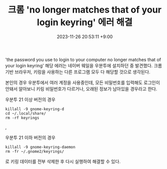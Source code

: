 ﻿---
title: 크롬 'no longer matches that of your login keyring' 에러 해결
date: 2023-11-26 20:53:11 +9:00
categories: [Linux, Ubuntu]
tags: [ubuntu, chrome, whale, keyring, gnome]
---

'the password you use to login to your computer no longer matches that of your login keyring'
해당 에러는 네이버 웨일을 우분투에 설치하던 중 발견했다. 크롬 기반 브라우저, 키링을 사용하는 다른 프로그램 모두 다 해당할 것으로 생각된다.

본인의 경우 우분투에서 여러 계정을 사용중인데, 모든 비밀번호를 입력해도 로그인이 안돼서 알아보니 키링 비밀번호가 다르거나, 오래된 정보가 남아있을 경우라고 한다.

우분투 21 이상 버전의 경우
```
killall -9 gnome-keyring-d
cd ~/.local/share/
rm -rf keyrings
```
,

우분투 21 이하 버전의 경우
```
killall -9 gnome-keyring-daemon
rm -fr ~/.gnome2/keyrings/
```

로 키링 데이터를 전부 삭제한 후 다시 실행하여 해결할 수 있다.